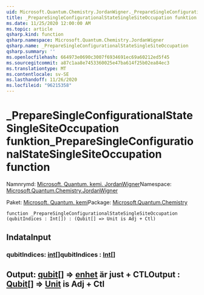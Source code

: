 ```yaml
---
uid: Microsoft.Quantum.Chemistry.JordanWigner._PrepareSingleConfigurationalStateSingleSiteOccupation
title: _PrepareSingleConfigurationalStateSingleSiteOccupation funktion
ms.date: 11/25/2020 12:00:00 AM
ms.topic: article
qsharp.kind: function
qsharp.namespace: Microsoft.Quantum.Chemistry.JordanWigner
qsharp.name: _PrepareSingleConfigurationalStateSingleSiteOccupation
qsharp.summary: ''
ms.openlocfilehash: 664973e0690c3007f6934691ec69a60212ed5f45
ms.sourcegitcommit: a87c1aa8e7453360025e47ba614f25b02ea84ec3
ms.translationtype: MT
ms.contentlocale: sv-SE
ms.lasthandoff: 11/26/2020
ms.locfileid: "96215358"
---
```

# <a name="_preparesingleconfigurationalstatesinglesiteoccupation-function"></a><span data-ttu-id="91147-102">_PrepareSingleConfigurationalStateSingleSiteOccupation funktion</span><span class="sxs-lookup"><span data-stu-id="91147-102">_PrepareSingleConfigurationalStateSingleSiteOccupation function</span></span>

<span data-ttu-id="91147-103">Namnrymd: [Microsoft. Quantum. kemi. JordanWigner](xref:Microsoft.Quantum.Chemistry.JordanWigner)</span><span class="sxs-lookup"><span data-stu-id="91147-103">Namespace: [Microsoft.Quantum.Chemistry.JordanWigner](xref:Microsoft.Quantum.Chemistry.JordanWigner)</span></span>

<span data-ttu-id="91147-104">Paket: [Microsoft. Quantum. kemi](https://nuget.org/packages/Microsoft.Quantum.Chemistry)</span><span class="sxs-lookup"><span data-stu-id="91147-104">Package: [Microsoft.Quantum.Chemistry](https://nuget.org/packages/Microsoft.Quantum.Chemistry)</span></span>




```qsharp
function _PrepareSingleConfigurationalStateSingleSiteOccupation (qubitIndices : Int[]) : (Qubit[] => Unit is Adj + Ctl)
```


## <a name="input"></a><span data-ttu-id="91147-105">Indata</span><span class="sxs-lookup"><span data-stu-id="91147-105">Input</span></span>

### <a name="qubitindices--int"></a><span data-ttu-id="91147-106">qubitIndices: [int](xref:microsoft.quantum.lang-ref.int)[]</span><span class="sxs-lookup"><span data-stu-id="91147-106">qubitIndices : [Int](xref:microsoft.quantum.lang-ref.int)[]</span></span>





## <a name="output--qubit--unit--is-adj--ctl"></a><span data-ttu-id="91147-107">Output: [qubit](xref:microsoft.quantum.lang-ref.qubit)[] => [enhet](xref:microsoft.quantum.lang-ref.unit)  är just + CTL</span><span class="sxs-lookup"><span data-stu-id="91147-107">Output : [Qubit](xref:microsoft.quantum.lang-ref.qubit)[] => [Unit](xref:microsoft.quantum.lang-ref.unit)  is Adj + Ctl</span></span>

